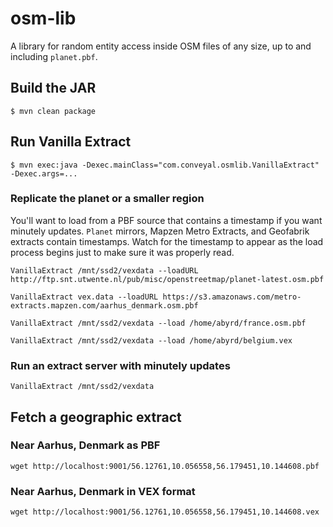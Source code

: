 # osm-lib

A library for random entity access inside OSM files of any size, up to and including `planet.pbf`.

## Build the JAR

`$ mvn clean package`

## Run Vanilla Extract

`$ mvn exec:java -Dexec.mainClass="com.conveyal.osmlib.VanillaExtract" -Dexec.args=...`

### Replicate the planet or a smaller region

You'll want to load from a PBF source that contains a timestamp if you want minutely updates. `Planet` mirrors,
Mapzen Metro Extracts, and Geofabrik extracts contain timestamps. Watch for the timestamp to appear as the load
process begins just to make sure it was properly read.

`VanillaExtract /mnt/ssd2/vexdata --loadURL http://ftp.snt.utwente.nl/pub/misc/openstreetmap/planet-latest.osm.pbf`

`VanillaExtract vex.data --loadURL https://s3.amazonaws.com/metro-extracts.mapzen.com/aarhus_denmark.osm.pbf`

`VanillaExtract /mnt/ssd2/vexdata --load /home/abyrd/france.osm.pbf`

`VanillaExtract /mnt/ssd2/vexdata --load /home/abyrd/belgium.vex`

### Run an extract server with minutely updates

`VanillaExtract /mnt/ssd2/vexdata`

## Fetch a geographic extract

### Near Aarhus, Denmark as PBF

`wget http://localhost:9001/56.12761,10.056558,56.179451,10.144608.pbf`

### Near Aarhus, Denmark in VEX format

`wget http://localhost:9001/56.12761,10.056558,56.179451,10.144608.vex`
